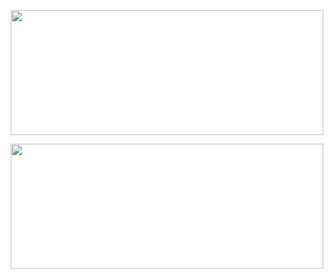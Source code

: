 <p align="center">
  <img src="images/Screen Shot 2022-07-29 at 8.39.56 PM.png" align = "center" width="500" height="200" />
</p>

<p align="center">
  <img src="images/Screen Shot 2022-07-29 at 8.40.25 PM.png" align = "center" width="500" height="200" />
</p>
